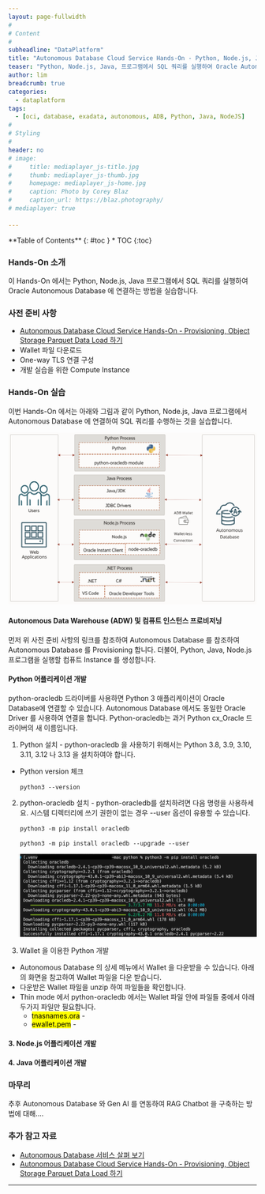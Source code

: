 ```yaml
---
layout: page-fullwidth
#
# Content
#
subheadline: "DataPlatform"
title: "Autonomous Database Cloud Service Hands-On - Python, Node.js, Java 프로그램 개발하기"
teaser: "Python, Node.js, Java, 프로그램에서 SQL 쿼리를 실행하여 Oracle Autonomous Database 에 연결하는 방법을 실습합니다."
author: lim
breadcrumb: true
categories:
  - dataplatform
tags:
  - [oci, database, exadata, autonomous, ADB, Python, Java, NodeJS]
#
# Styling
#
header: no
# image:
#     title: mediaplayer_js-title.jpg
#     thumb: mediaplayer_js-thumb.jpg
#     homepage: mediaplayer_js-home.jpg
#     caption: Photo by Corey Blaz
#     caption_url: https://blaz.photography/
# mediaplayer: true

---
```


<div class="panel radius" markdown="1">
**Table of Contents**
{: #toc }
*  TOC
{:toc}
</div>

### Hands-On 소개
이 Hands-On 에서는 Python, Node.js, Java 프로그램에서 SQL 쿼리를 실행하여  Oracle Autonomous Database 에 연결하는 방법을 실습합니다.

### 사전 준비 사항
- [Autonomous Database Cloud Service Hands-On - Provisioning, Object Storage Parquet Data Load 하기](https://the-team-oasis.github.io/dataplatform/oci-adb-hands-on-provisioning-data-load/)
- Wallet 파일 다운로드
- One-way TLS 연결 구성
- 개발 실습을 위한 Compute Instance

### Hands-On 실습
이번 Hands-On 에서는 아래와 그림과 같이 Python, Node.js, Java 프로그램에서 Autonomous Database 에 연결하여 SQL 쿼리를 수행하는 것을 실습합니다.

![ADB Create](/assets/img/dataplatform/2025/blog/adb/develop/oci_adb_app_develop_01.png " ")

#### Autonomous Data Warehouse (ADW) 및 컴퓨트 인스턴스 프로비저닝

먼저 위 사전 준비 사항의 링크를 참조하여 Autonomous Database 를 참조하여 Autonomous Database 를 Provisioning 합니다. 더불어, Python, Java, Node.js 프로그램을 실행할 컴퓨트 Instance 를 생성합니다.

#### Python 어플리케이션 개발
python-oracledb 드라이버를 사용하면 Python 3 애플리케이션이 Oracle Database에 연결할 수 있습니다. Autonomous Database 에서도 동일한 Oracle Driver 를 사용하여 연결을 합니다. Python-oracledb는 과거 Python cx_Oracle 드라이버의 새 이름입니다.

1. Python 설치 - 
python-oracledb 을 사용하기 위해서는 Python 3.8, 3.9, 3.10, 3.11, 3.12 나 3.13 을 설치하여야 합니다.
  - Python version 체크
    
    ```
    python3 --version
    ```
2. python-oracledb 설치 - python-oracledb를 설치하려면 다음 명령을 사용하세요. 시스템 디렉터리에 쓰기 권한이 없는 경우 --user 옵션이 유용할 수 있습니다.
    ```
    python3 -m pip install oracledb
    ```  
    ```
    python3 -m pip install oracledb --upgrade --user
    ```  

    ![Python Install](/assets/img/dataplatform/2025/blog/adb/develop/oci_adb_app_develop_python_02.png " ")

3. Wallet 을 이용한 Python 개발
  - Autonomous Database 의 상세 메뉴에서 Wallet 을 다운받을 수 있습니다. 아래의 화면을 참고하여 Wallet 파일을 다운 받습니다.
  - 다운받은 Wallet 파일을 unzip 하여 파일들을 확인합니다.
  - Thin mode 에서 python-oracledb 에서는 Wallet 파일 안에 파일들 중에서 아래 두가지 파일만 필요합니다.
    - <mark>tnasnames.ora</mark> - 
    - <mark>ewallet.pem</mark> - 

#### 3. Node.js 어플리케이션 개발
#### 4. Java 어플리케이션 개발

### 마무리
추후 Autonomous Database 와 Gen AI 를 연동하여 RAG Chatbot 을 구축하는 방법에 대해....

### 추가 참고 자료
- [Autonomous Database 서비스 살펴 보기](https://the-team-oasis.github.io/dataplatform/Autonomous-database-cloud-service-overview/)
- [Autonomous Database Cloud Service Hands-On - Provisioning, Object Storage Parquet Data Load 하기](https://the-team-oasis.github.io/dataplatform/oci-adb-hands-on-provisioning-data-load/)

---

